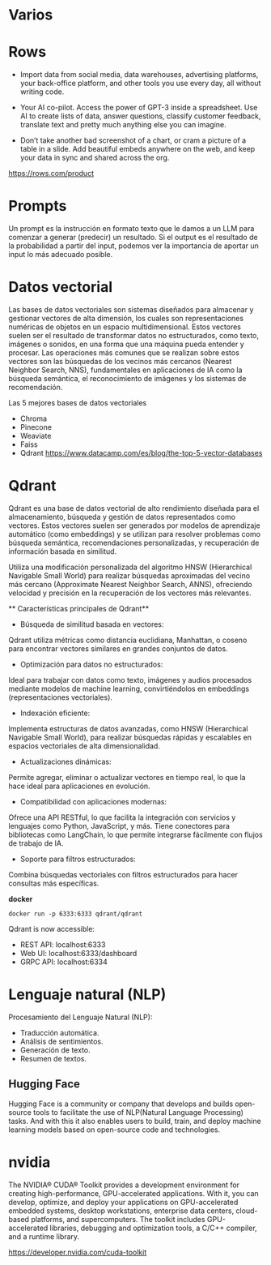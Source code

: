 # Varios



# Rows


- Import data from social media, data warehouses, advertising platforms, your back-office platform, and other tools you use every day, all without writing code.

- Your AI co-pilot. Access the power of GPT-3 inside a spreadsheet. Use AI to create lists of data, answer questions, classify customer feedback, translate text and pretty much anything else you can imagine.

- Don’t take another bad screenshot of a chart, or cram a picture of a table in a slide. Add beautiful embeds anywhere on the web, and keep your data in sync and shared across the org.
	
https://rows.com/product




# Prompts

Un prompt es la instrucción en formato texto que le damos a un LLM para comenzar a generar (predecir) un resultado. Si el output es el resultado de la probabilidad a partir del input, podemos ver la importancia de aportar un input lo más adecuado posible.


# Datos vectorial


Las bases de datos vectoriales son sistemas diseñados para almacenar y gestionar vectores de alta dimensión, los cuales son representaciones numéricas de objetos en un espacio multidimensional. Estos vectores suelen ser el resultado de transformar datos no estructurados, como texto, imágenes o sonidos, en una forma que una máquina pueda entender y procesar. Las operaciones más comunes que se realizan sobre estos vectores son las búsquedas de los vecinos más cercanos (Nearest Neighbor Search, NNS), fundamentales en aplicaciones de IA como la búsqueda semántica, el reconocimiento de imágenes y los sistemas de recomendación.



Las 5 mejores bases de datos vectoriales
- Chroma
- Pinecone
- Weaviate
- Faiss
- Qdrant
https://www.datacamp.com/es/blog/the-top-5-vector-databases

# Qdrant


Qdrant es una base de datos vectorial de alto rendimiento diseñada para el almacenamiento, búsqueda y gestión de datos representados como vectores. Estos vectores suelen ser generados por modelos de aprendizaje automático (como embeddings) y se utilizan para resolver problemas como búsqueda semántica, recomendaciones personalizadas, y recuperación de información basada en similitud.



Utiliza una modificación personalizada del algoritmo HNSW (Hierarchical Navigable Small World) para realizar búsquedas aproximadas del vecino más cercano (Approximate Nearest Neighbor Search, ANNS), ofreciendo velocidad y precisión en la recuperación de los vectores más relevantes.



** Características principales de Qdrant**

- Búsqueda de similitud basada en vectores:

Qdrant utiliza métricas como distancia euclidiana, Manhattan, o coseno para encontrar vectores similares en grandes conjuntos de datos.

- Optimización para datos no estructurados:

Ideal para trabajar con datos como texto, imágenes y audios procesados mediante modelos de machine learning, convirtiéndolos en embeddings (representaciones vectoriales).


-  Indexación eficiente:

Implementa estructuras de datos avanzadas, como HNSW (Hierarchical Navigable Small World), para realizar búsquedas rápidas y escalables en espacios vectoriales de alta dimensionalidad.

-  Actualizaciones dinámicas:

Permite agregar, eliminar o actualizar vectores en tiempo real, lo que la hace ideal para aplicaciones en evolución.

-  Compatibilidad con aplicaciones modernas:

Ofrece una API RESTful, lo que facilita la integración con servicios y lenguajes como Python, JavaScript, y más.
Tiene conectores para bibliotecas como LangChain, lo que permite integrarse fácilmente con flujos de trabajo de IA.

- Soporte para filtros estructurados:

Combina búsquedas vectoriales con filtros estructurados para hacer consultas más específicas.

**docker**

```
docker run -p 6333:6333 qdrant/qdrant
```

Qdrant is now accessible:

- REST API: localhost:6333
- Web UI: localhost:6333/dashboard
- GRPC API: localhost:6334



# Lenguaje natural (NLP)


Procesamiento del Lenguaje Natural (NLP):
- Traducción automática.
- Análisis de sentimientos.
- Generación de texto.
- Resumen de textos.



## Hugging Face

Hugging Face is a community or company that develops and builds open-source tools to facilitate the use of NLP(Natural Language Processing) tasks. And with this it also enables users to build, train, and deploy machine learning models based on open-source code and technologies.





# nvidia

The NVIDIA® CUDA® Toolkit provides a development environment for creating high-performance, GPU-accelerated applications. With it, you can develop, optimize, and deploy your applications on GPU-accelerated embedded systems, desktop workstations, enterprise data centers, cloud-based platforms, and supercomputers. The toolkit includes GPU-accelerated libraries, debugging and optimization tools, a C/C++ compiler, and a runtime library.

https://developer.nvidia.com/cuda-toolkit